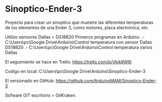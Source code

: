 # Sinoptico-Ender-3
Proyecto para crear un sinoptico que muestre las diferentes temperaturas de los elementos de una Ender 3, como motores, placa electrónica, etc.

Utilizo sensores Dallas = DS18B20
Primeros programas en Arduino:
 .- C:\Users\pc\Google Drive\Arduino\Control temperatura con sensor Dallas DS18B20
 .- C:\Users\pc\Google Drive\Arduino\Control temperatura varios Dallas

El seguimiento se hace en Trello:
https://trello.com/b/Vkjk8W9i

Codigo en local:
C:\Users\pc\Google Drive\Arduino\Sinoptico-Ender-3


El versionado en GitHub:
https://github.com/ArduinoMAM/Sinoptico-Ender-3

Sofware GIT escritorio = GitKraken.






